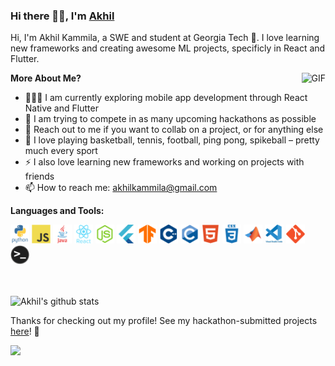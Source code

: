 ### Hi there 👋🏽, I'm [Akhil](https://www.linkedin.com/in/akhilkammila/)

Hi, I'm Akhil Kammila, a SWE and student at Georgia Tech 🐝. I love learning new frameworks and creating awesome ML projects, specificly in React and Flutter.

<img align="right" alt="GIF" src="https://j.gifs.com/83l135.gif" />

**More About Me?**

- 👨🏽‍💻 I am currently exploring mobile app development through React Native and Flutter
- 🌱 I am trying to compete in as many upcoming hackathons as possible
- 💬 Reach out to me if you want to collab on a project, or for anything else
- 🏀 I love playing basketball, tennis, football, ping pong, spikeball – pretty much every sport
- ⚡️ I also love learning new frameworks and working on projects with friends
- 📫 How to reach me: akhilkammila@gmail.com

**Languages and Tools:**

<!--- Python --> <code><img height="30" src="https://github.com/devicons/devicon/blob/master/icons/python/python-original-wordmark.svg"></code>
<!--- Javascript --> <code><img height="30" src="https://github.com/devicons/devicon/blob/master/icons/javascript/javascript-original.svg"></code>
<!--- Java --> <code><img height="30" src="https://github.com/devicons/devicon/blob/master/icons/java/java-original-wordmark.svg"></code>
<!--- React --> <code><img height="30" src="https://github.com/devicons/devicon/blob/master/icons/react/react-original-wordmark.svg"></code>
<!--- Node --> <code><img height="30" src="https://github.com/devicons/devicon/blob/master/icons/nodejs/nodejs-original.svg"></code>
<!--- Flutter --> <code><img height="30" src="https://github.com/devicons/devicon/blob/master/icons/flutter/flutter-original.svg"></code>
<!--- Flask --> <!--<code><img height="30" src="https://github.com/devicons/devicon/blob/master/icons/flask/flask-original.svg"></code>-->
<!--- Tensorflow --> <code><img height="30" src="https://github.com/devicons/devicon/blob/master/icons/tensorflow/tensorflow-original.svg"></code>
<!--- C++ --> <code><img height="30" src="https://github.com/devicons/devicon/blob/master/icons/cplusplus/cplusplus-plain.svg"></code>
<!--- C --> <code><img height="30" src="https://github.com/devicons/devicon/blob/master/icons/c/c-original.svg"></code>
<!--- HTML --> <code><img height="30" src="https://github.com/devicons/devicon/blob/master/icons/html5/html5-plain.svg"></code>
<!--- CSS --> <code><img height="30" src="https://github.com/devicons/devicon/blob/master/icons/css3/css3-plain-wordmark.svg"></code>

<!--- MATLAB --> <code><img height="30" src="https://github.com/devicons/devicon/blob/master/icons/matlab/matlab-original.svg"></code>
<!--- VSCode --> <code><img height="30" src="https://github.com/devicons/devicon/blob/master/icons/vscode/vscode-original-wordmark.svg"></code>
<!--- Git --> <code><img height="30" src="https://github.com/devicons/devicon/blob/master/icons/git/git-original.svg"></code>
<!--- Terminal --> <code><img height="30" src="https://raw.githubusercontent.com/github/explore/80688e429a7d4ef2fca1e82350fe8e3517d3494d/topics/terminal/terminal.png"></code>



<br/><br/>
![Akhil's github stats](https://github-readme-stats.vercel.app/api?username=akhilkammila&theme=dark&show_icons=true)

Thanks for checking out my profile! See my hackathon-submitted projects [here](https://devpost.com/akhilkammila)! 🙂

![](https://komarev.com/ghpvc/?username=akhilkammila&color=red)
